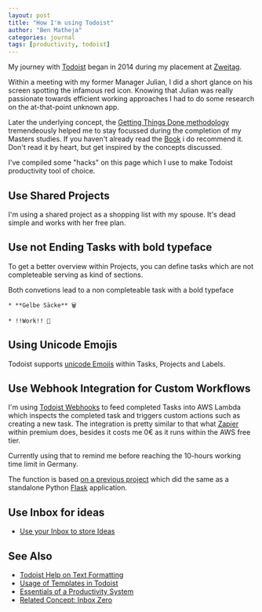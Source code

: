 ```yaml
---
layout: post
title: "How I'm using Todoist"
author: "Ben Matheja"
categories: journal
tags: [productivity, todoist]
---
```


My journey with [Todoist](https://todoist.com) began in 2014 during my placement at [Zweitag](www.zweitag.de). 

Within a meeting with my former Manager Julian, I did a short glance on his screen spotting the infamous red icon. Knowing that Julian was really passionate towards efficient working approaches I had to do some research on the at-that-point unknown app.

Later the underlying concept, the [Getting Things Done methodology](https://gettingthingsdone.com/)  tremendeously helped me to stay focussed during the completion of my Masters studies. If you haven't already read the [Book](https://gettingthingsdone.com/getting-things-done-the-art-of-stress-free-productivity/) i do recommend it. Don't read it by heart, but get inspired by the concepts discussed.

I've compiled some "hacks" on this page which I use to make Todoist productivity tool of choice.

## Use Shared Projects

I'm using a shared project as a shopping list with my spouse. It's dead simple and works with her free plan.

## Use not Ending Tasks with bold typeface
To get a better overview within Projects, you can define tasks which are not completeable serving as kind of sections.

Both convetions lead to a non completeable task with a bold typeface

```
* **Gelbe Säcke** 🗑
```


```
* !!Work!! 👔
```

## Using Unicode Emojis

Todoist supports [unicode Emojis](https://unicode.org/emoji/charts/full-emoji-list.html) within Tasks, Projects and Labels.


## Use Webhook Integration for Custom Workflows

I'm using [Todoist Webhooks](https://developer.todoist.com/sync/v7/#webhooks) to feed completed Tasks into AWS Lambda which inspects the completed task and triggers custom actions such as creating a new task.
The integration is pretty similar to that what [Zapier](https://zapier.com) within premium does, besides it costs me 0€ as it runs within the AWS free tier.

Currently using that to remind me before reaching the 10-hours working time limit in Germany.

The function is based [on a previous project](https://github.com/BenMatheja/todoist-flask) which did the same as a standalone Python [Flask](http://flask.pocoo.org/) application.

## Use Inbox for ideas

* [Use your Inbox to store Ideas](https://www.youtube.com/watch?v=CKjIJYCfBJA&feature=youtu.be)

## See Also
* [Todoist Help on Text Formatting](https://get.todoist.help/hc/en-us/articles/205195102-Text-Formatting-)
* [Usage of Templates in Todoist](https://hairofthedogblog.com/2018/07/using-todoist-photography-workflow/)
* [Essentials of a Productivity System](https://blog.todoist.com/user-stories/systemist-personal-workflow/)
* [Related Concept: Inbox Zero](http://www.43folders.com/izero)

